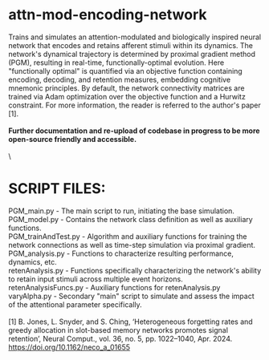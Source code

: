 # attn-mod-encoding-network
Trains and simulates an attention-modulated and biologically inspired neural network that encodes and retains afferent stimuli within its dynamics. The network's dynamical trajectory is determined by proximal gradient method (PGM), resulting in real-time, functionally-optimal evolution. Here "functionally optimal" is quantified via an objective function containing encoding, decoding, and retention measures, embedding cognitive mnemonic principles. By default, the network connectivity matrices are trained via Adam optimization over the objective function and a Hurwitz constraint. For more information, the reader is referred to the author's paper [1]. \
\
**Further documentation and re-upload of codebase in progress to be more open-source friendly and accessible.** \
\
\
# SCRIPT FILES:
PGM_main.py - The main script to run, initiating the base simulation.\
PGM_model.py - Contains the network class definition as well as auxiliary functions.\
PGM_trainAndTest.py - Algorithm and auxiliary functions for training the network connections as well as time-step simulation via proximal gradient.\
PGM_analysis.py - Functions to characterize resulting performance, dynamics, etc. \
retenAnalysis.py - Functions specifically characterizing the network's ability to retain input stimuli across multiple event horizons. \
retenAnalysisFuncs.py - Auxiliary functions for retenAnalysis.py \
varyAlpha.py - Secondary "main" script to simulate and assess the impact of the attentional parameter specifically. \
\
[1] B. Jones, L. Snyder, and S. Ching, ‘Heterogeneous forgetting rates and greedy allocation in slot-based memory networks promotes signal retention’, Neural Comput., vol. 36, no. 5, pp. 1022–1040, Apr. 2024. https://doi.org/10.1162/neco_a_01655
